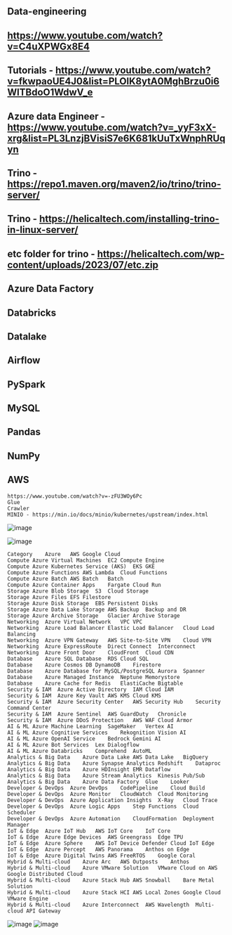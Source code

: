 ## Data-engineering
## https://www.youtube.com/watch?v=C4uXPWGx8E4
## Tutorials - https://www.youtube.com/watch?v=fkwpaoUE4J0&list=PLOlK8ytA0MghBrzu0i6WlTBdoO1WdwV_e
## Azure data Engineer - https://www.youtube.com/watch?v=_yyF3xX-xrg&list=PL3LnzjBVisiS7e6K681kUuTxWnphRUqyn
## Trino - https://repo1.maven.org/maven2/io/trino/trino-server/
## Trino - https://helicaltech.com/installing-trino-in-linux-server/
## etc folder for trino - https://helicaltech.com/wp-content/uploads/2023/07/etc.zip


## Azure Data Factory
## Databricks
## Datalake
## 



## Airflow
## PySpark
## MySQL
## Pandas
## NumPy




## AWS
```
https://www.youtube.com/watch?v=-zFU3WOy6Pc
Glue
Crawler
MINIO - https://min.io/docs/minio/kubernetes/upstream/index.html
```

![image](https://github.com/jniranjanreddy/data-engineering/assets/83489863/47644182-31d9-49a0-b3ee-f2383b9a8c1f)

![image](https://github.com/user-attachments/assets/b03caa8b-0dc9-4891-9c77-25d07bab8608)

```
Category	Azure	AWS	Google Cloud
Compute	Azure Virtual Machines	EC2	Compute Engine
Compute	Azure Kubernetes Service (AKS)	EKS	GKE
Compute	Azure Functions	AWS Lambda	Cloud Functions
Compute	Azure Batch	AWS Batch	Batch
Compute	Azure Container Apps	Fargate	Cloud Run
Storage	Azure Blob Storage	S3	Cloud Storage
Storage	Azure Files	EFS	Filestore
Storage	Azure Disk Storage	EBS	Persistent Disks
Storage	Azure Data Lake Storage	AWS Backup	Backup and DR
Storage	Azure Archive Storage	Glacier	Archive Storage
Networking	Azure Virtual Network	VPC	VPC
Networking	Azure Load Balancer	Elastic Load Balancer	Cloud Load Balancing
Networking	Azure VPN Gateway	AWS Site-to-Site VPN	Cloud VPN
Networking	Azure ExpressRoute	Direct Connect	Interconnect
Networking	Azure Front Door	CloudFront	Cloud CDN
Database	Azure SQL Database	RDS	Cloud SQL
Database	Azure Cosmos DB	DynamoDB	Firestore
Database	Azure Database for MySQL/PostgreSQL	Aurora	Spanner
Database	Azure Managed Instance	Neptune	Memorystore
Database	Azure Cache for Redis	ElastiCache	Bigtable
Security & IAM	Azure Active Directory	IAM	Cloud IAM
Security & IAM	Azure Key Vault	AWS KMS	Cloud KMS
Security & IAM	Azure Security Center	AWS Security Hub	Security Command Center
Security & IAM	Azure Sentinel	AWS GuardDuty	Chronicle
Security & IAM	Azure DDoS Protection	AWS WAF	Cloud Armor
AI & ML	Azure Machine Learning	SageMaker	Vertex AI
AI & ML	Azure Cognitive Services	Rekognition	Vision AI
AI & ML	Azure OpenAI Service	Bedrock	Gemini AI
AI & ML	Azure Bot Services	Lex	Dialogflow
AI & ML	Azure Databricks	Comprehend	AutoML
Analytics & Big Data	Azure Data Lake	AWS Data Lake	BigQuery
Analytics & Big Data	Azure Synapse Analytics	Redshift	Dataproc
Analytics & Big Data	Azure HDInsight	EMR	Dataflow
Analytics & Big Data	Azure Stream Analytics	Kinesis	Pub/Sub
Analytics & Big Data	Azure Data Factory	Glue	Looker
Developer & DevOps	Azure DevOps	CodePipeline	Cloud Build
Developer & DevOps	Azure Monitor	CloudWatch	Cloud Monitoring
Developer & DevOps	Azure Application Insights	X-Ray	Cloud Trace
Developer & DevOps	Azure Logic Apps	Step Functions	Cloud Scheduler
Developer & DevOps	Azure Automation	CloudFormation	Deployment Manager
IoT & Edge	Azure IoT Hub	AWS IoT Core	IoT Core
IoT & Edge	Azure Edge Devices	AWS Greengrass	Edge TPU
IoT & Edge	Azure Sphere	AWS IoT Device Defender	Cloud IoT Edge
IoT & Edge	Azure Percept	AWS Panorama	Anthos on Edge
IoT & Edge	Azure Digital Twins	AWS FreeRTOS	Google Coral
Hybrid & Multi-cloud	Azure Arc	AWS Outposts	Anthos
Hybrid & Multi-cloud	Azure VMware Solution	VMware Cloud on AWS	Google Distributed Cloud
Hybrid & Multi-cloud	Azure Stack Hub	AWS Snowball	Bare Metal Solution
Hybrid & Multi-cloud	Azure Stack HCI	AWS Local Zones	Google Cloud VMware Engine
Hybrid & Multi-cloud	Azure Interconnect	AWS Wavelength	Multi-cloud API Gateway
```

![image](https://github.com/user-attachments/assets/0c1b1e4b-37b2-4dbd-b1d8-86c2e37e8ef8)
![image](https://github.com/user-attachments/assets/0599c21a-4833-48c3-8539-4a97cc93adf5)

